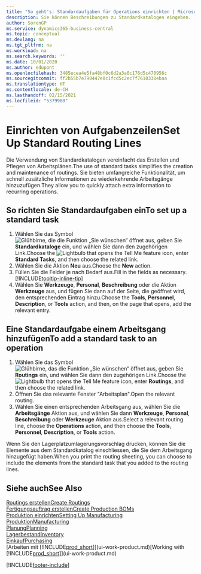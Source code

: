 ```yaml
---
title: "So geht's: Standardaufgaben für Operations einrichten | Microsoft Docs"
description: Sie können Beschreibungen zu Standardkatalogen eingeben.
author: SorenGP
ms.service: dynamics365-business-central
ms.topic: conceptual
ms.devlang: na
ms.tgt_pltfrm: na
ms.workload: na
ms.search.keywords: ''
ms.date: 10/01/2020
ms.author: edupont
ms.openlocfilehash: 3485ecea4e5fa48bf0c6d2a3a0c176d5c470956c
ms.sourcegitcommit: ff2b55b7e790447e0c1fcd5c2ec7f7610338ebaa
ms.translationtype: HT
ms.contentlocale: de-CH
ms.lasthandoff: 02/15/2021
ms.locfileid: "5379980"
---
```

# <a name="set-up-standard-routing-lines"></a><span data-ttu-id="b8e2a-103">Einrichten von Aufgabenzeilen</span><span class="sxs-lookup"><span data-stu-id="b8e2a-103">Set Up Standard Routing Lines</span></span>

<span data-ttu-id="b8e2a-104">Die Verwendung von Standardkatalogen vereinfacht das Erstellen und Pflegen von Arbeitsplänen.</span><span class="sxs-lookup"><span data-stu-id="b8e2a-104">The use of standard tasks simplifies the creation and maintenance of routings.</span></span> <span data-ttu-id="b8e2a-105">Sie bieten umfangreiche Funktionalität, um schnell zusätzliche Informationen zu wiederkehrende Arbeitsgänge hinzuzufügen.</span><span class="sxs-lookup"><span data-stu-id="b8e2a-105">They allow you to quickly attach extra information to recurring operations.</span></span>

## <a name="to-set-up-a-standard-task"></a><span data-ttu-id="b8e2a-106">So richten Sie Standardaufgaben ein</span><span class="sxs-lookup"><span data-stu-id="b8e2a-106">To set up a standard task</span></span>

1. <span data-ttu-id="b8e2a-107">Wählen Sie das Symbol ![Glühbirne, die die Funktion „Sie wünschen“ öffnet](media/ui-search/search_small.png "Tell Me-Funktion") aus, geben Sie **Standardkataloge** ein, und wählen Sie dann den zugehörigen Link.</span><span class="sxs-lookup"><span data-stu-id="b8e2a-107">Choose the ![Lightbulb that opens the Tell Me feature](media/ui-search/search_small.png "Tell me what you want to do") icon, enter **Standard Tasks**, and then choose the related link.</span></span>
2. <span data-ttu-id="b8e2a-108">Wählen Sie die Aktion **Neu** aus.</span><span class="sxs-lookup"><span data-stu-id="b8e2a-108">Choose the **New** action.</span></span>
3. <span data-ttu-id="b8e2a-109">Füllen Sie die Felder je nach Bedarf aus.</span><span class="sxs-lookup"><span data-stu-id="b8e2a-109">Fill in the fields as necessary.</span></span> [!INCLUDE[tooltip-inline-tip](includes/tooltip-inline-tip_md.md)]
4. <span data-ttu-id="b8e2a-110">Wählen Sie **Werkzeuge**, **Personal**, **Beschreibung** oder die Aktion **Werkzeuge** aus, und fügen Sie dann auf der Seite, die geöffnet wird, den entsprechenden Eintrag hinzu.</span><span class="sxs-lookup"><span data-stu-id="b8e2a-110">Choose the **Tools**, **Personnel**, **Description**, or **Tools** action, and then, on the page that opens, add the relevant entry.</span></span>

## <a name="to-add-a-standard-task-to-an-operation"></a><span data-ttu-id="b8e2a-111">Eine Standardaufgabe einem Arbeitsgang hinzufügen</span><span class="sxs-lookup"><span data-stu-id="b8e2a-111">To add a standard task to an operation</span></span>

1. <span data-ttu-id="b8e2a-112">Wählen Sie das Symbol ![Glühbirne, das die Funktion „Sie wünschen“ öffnet](media/ui-search/search_small.png "Tell Me-Funktion") aus, geben Sie **Routings** ein, und wählen Sie dann den zugehörigen Link.</span><span class="sxs-lookup"><span data-stu-id="b8e2a-112">Choose the ![Lightbulb that opens the Tell Me feature](media/ui-search/search_small.png "Tell me what you want to do") icon, enter **Routings**, and then choose the related link.</span></span>
2. <span data-ttu-id="b8e2a-113">Öffnen Sie das relevante Fenster "Arbeitsplan".</span><span class="sxs-lookup"><span data-stu-id="b8e2a-113">Open the relevant routing.</span></span>
3. <span data-ttu-id="b8e2a-114">Wählen Sie einen entsprechenden Arbeitsgang aus, wählen Sie die **Arbeitsgänge** Aktion aus, und wählen Sie dann **Werkzeuge**, **Personal**, **Beschreibung** oder **Werkzeuge** Aktion aus.</span><span class="sxs-lookup"><span data-stu-id="b8e2a-114">Select a relevant routing line, choose the **Operations** action, and then choose the **Tools**, **Personnel**, **Description**, or **Tools** action.</span></span>

<span data-ttu-id="b8e2a-115">Wenn Sie den Lagerplatzumlagerungsvorschlag drucken, können Sie die Elemente aus dem Standardkatalog einschliessen, die Sie dem Arbeitsgang hinzugefügt haben.</span><span class="sxs-lookup"><span data-stu-id="b8e2a-115">When you print the routing sheeting, you can choose to include the elements from the standard task that you added to the routing lines.</span></span>

## <a name="see-also"></a><span data-ttu-id="b8e2a-116">Siehe auch</span><span class="sxs-lookup"><span data-stu-id="b8e2a-116">See Also</span></span>

[<span data-ttu-id="b8e2a-117">Routings erstellen</span><span class="sxs-lookup"><span data-stu-id="b8e2a-117">Create Routings</span></span>](production-how-to-create-routings.md)  
[<span data-ttu-id="b8e2a-118">Fertigungsauftrag erstellen</span><span class="sxs-lookup"><span data-stu-id="b8e2a-118">Create Production BOMs</span></span>](production-how-to-create-production-boms.md)  
[<span data-ttu-id="b8e2a-119">Produktion einrichten</span><span class="sxs-lookup"><span data-stu-id="b8e2a-119">Setting Up Manufacturing</span></span>](production-configure-production-processes.md)  
[<span data-ttu-id="b8e2a-120">Produktion</span><span class="sxs-lookup"><span data-stu-id="b8e2a-120">Manufacturing</span></span>](production-manage-manufacturing.md)  
[<span data-ttu-id="b8e2a-121">Planung</span><span class="sxs-lookup"><span data-stu-id="b8e2a-121">Planning</span></span>](production-planning.md)  
[<span data-ttu-id="b8e2a-122">Lagerbestand</span><span class="sxs-lookup"><span data-stu-id="b8e2a-122">Inventory</span></span>](inventory-manage-inventory.md)  
[<span data-ttu-id="b8e2a-123">Einkauf</span><span class="sxs-lookup"><span data-stu-id="b8e2a-123">Purchasing</span></span>](purchasing-manage-purchasing.md)  
<span data-ttu-id="b8e2a-124">[Arbeiten mit [!INCLUDE[prod_short](includes/prod_short.md)]](ui-work-product.md)</span><span class="sxs-lookup"><span data-stu-id="b8e2a-124">[Working with [!INCLUDE[prod_short](includes/prod_short.md)]](ui-work-product.md)</span></span>  


[!INCLUDE[footer-include](includes/footer-banner.md)]